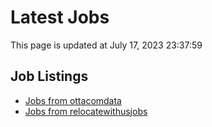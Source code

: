 # Latest Jobs

This page is updated at July 17, 2023 23:37:59

## Job Listings

- [Jobs from ottacomdata](jobs/ottacom.md)
- [Jobs from relocatewithusjobs](jobs/relocatewithus.md)
